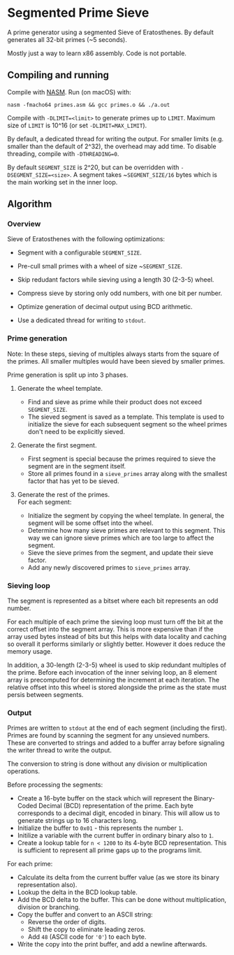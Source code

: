 # Segmented Prime Sieve

A prime generator using a segmented Sieve of Eratosthenes.
By default generates all 32-bit primes (~5 seconds).

Mostly just a way to learn x86 assembly. Code is not portable.

## Compiling and running

Compile with [NASM](https://www.nasm.us/).
Run (on macOS) with:

```shell
nasm -fmacho64 primes.asm && gcc primes.o && ./a.out
```

Compile with `-DLIMIT=<limit>` to generate primes up to `LIMIT`. Maximum size of `LIMIT` is 10^16 (or set `-DLIMIT=MAX_LIMIT`).

By default, a dedicated thread for writing the output. For smaller limits
(e.g. smaller than the default of 2^32), the overhead may add time.
To disable threading, compile with `-DTHREADING=0`.

By default `SEGMENT_SIZE` is 2^20, but can be overridden with `-DSEGMENT_SIZE=<size>`. A segment takes ~`SEGMENT_SIZE/16` bytes which is the main working set in the inner loop.

## Algorithm

### Overview

Sieve of Eratosthenes with the following optimizations:

* Segment with a configurable `SEGMENT_SIZE`.

* Pre-cull small primes with a wheel of size ~`SEGMENT_SIZE`.

* Skip redudant factors while sieving using a length 30 (2-3-5) wheel.

* Compress sieve by storing only odd numbers, with one bit per number.

* Optimize generation of decimal output using BCD arithmetic.

* Use a dedicated thread for writing to `stdout`.

### Prime generation

Note: In these steps, sieving of multiples always starts from the square of the primes. All smaller multiples would have been sieved by smaller primes.

Prime generation is split up into 3 phases.

1. Generate the wheel template.

    * Find and sieve as prime while their product does not exceed `SEGMENT_SIZE`.
    * The sieved segment is saved as a template.
      This template is used to initialize the sieve for each subsequent segment so the wheel primes don't need to be explicitly sieved.

2. Generate the first segment.

    * First segment is special because the primes required to sieve the segment are in the segment itself.
    * Store all primes found in a `sieve_primes` array along with the smallest factor that has yet to be sieved.

3. Generate the rest of the primes. \
   For each segment:

   * Initialize the segment by copying the wheel template. In general, the segment will be some offset into the wheel.
   * Determine how many sieve primes are relevant to this segment. This way we can ignore sieve primes which are too large to affect the segment.
   * Sieve the sieve primes from the segment, and update their sieve factor.
   * Add any newly discovered primes to `sieve_primes` array.

### Sieving loop

The segment is represented as a bitset where each bit represents an odd number.

For each multiple of each prime the sieving loop must turn off the bit at the correct offset into the segment array.
This is more expensive than if the array used bytes instead of bits but this helps with data locality and caching so overall it performs similarly or slightly better. However it does reduce the memory usage.

In addition, a 30-length (2-3-5) wheel is used to skip redundant multiples of the prime. Before each invocation of the inner seiving loop, an 8 element array is precomputed for determining the increment at each iteration.
The relative offset into this wheel is stored alongside the prime as the state must persis between segments.

### Output

Primes are written to `stdout` at the end of each segment (including the first). Primes are found by scanning the segment for any unsieved numbers. These are converted to strings and added to a buffer array before signaling the writer thread to write the output.

The conversion to string is done without any division or multiplication operations.

Before processing the segments:

* Create a 16-byte buffer on the stack which will represent the Binary-Coded Decimal (BCD) representation of the prime. Each byte corresponds to a decimal digit, encoded in binary. This will allow us to generate strings up to 16 characters long.
* Initialize the buffer to `0x01` - this represents the number `1`.
* Initilize a variable with the current buffer in ordinary binary also to `1`.
* Create a lookup table for `n < 1200` to its 4-byte BCD representation. This is sufficient to represent all prime gaps up to the programs limit.

For each prime:

* Calculate its delta from the current buffer value (as we store its binary representation also).
* Lookup the delta in the BCD lookup table.
* Add the BCD delta to the buffer. This can be done without multiplication, division or branching.
* Copy the buffer and convert to an ASCII string:
  * Reverse the order of digits.
  * Shift the copy to eliminate leading zeros.
  * Add `48` (ASCII code for `'0'`) to each byte.
* Write the copy into the print buffer, and add a newline afterwards.
